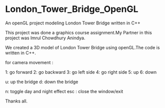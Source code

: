 London_Tower_Bridge_OpenGL
==========================

An openGL project modeling London Tower Bridge written in C++

This project was done a graphics course assignment.My Partner in this project was Imrul Chowdhury Anindya.

We created a 3D model of London Tower Bridge using openGL.The code is written in C++.

for camera movement :

1: go forward
2: go backward
3: go left side
4: go right side
5: up
6: down

u: up the bridge
d: down the bridge

n: toggle day and night effect
esc : close the window/exit

Thanks all.
